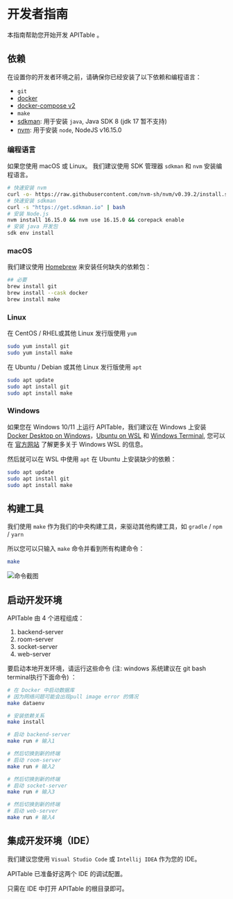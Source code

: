 # 开发者指南

本指南帮助您开始开发 APITable 。

## 依赖

在设置你的开发者环境之前，请确保你已经安装了以下依赖和编程语言：

- `git`
- [docker](https://docs.docker.com/engine/install/)
- [docker-compose v2](https://docs.docker.com/engine/install/)
- `make`
- [sdkman](https://sdkman.io/): 用于安装 `java`, Java SDK 8 (jdk 17 暂不支持)
- [nvm](https://github.com/nvm-sh/nvm): 用于安装 `node`, NodeJS v16.15.0


### 编程语言

如果您使用 macOS 或 Linux。 我们建议使用 SDK 管理器 `sdkman` 和 `nvm` 安装编程语言。

```bash
# 快速安装 nvm
curl -o- https://raw.githubusercontent.com/nvm-sh/nvm/v0.39.2/install.sh | bash
# 快速安装 sdkman
curl -s "https://get.sdkman.io" | bash
# 安装 Node.js 
nvm install 16.15.0 && nvm use 16.15.0 && corepack enable
# 安装 java 开发包
sdk env install
```

### macOS

我们建议使用 [Homebrew](https://brew.sh/) 来安装任何缺失的依赖包：

```bash
## 必要
brew install git
brew install --cask docker
brew install make
```

### Linux

在 CentOS / RHEL或其他 Linux 发行版使用 `yum`

```bash
sudo yum install git
sudo yum install make
```

在 Ubuntu / Debian 或其他 Linux 发行版使用 `apt`

```bash
sudo apt update
sudo apt install git
sudo apt install make
```


### Windows

如果您在 Windows 10/11 上运行 APITable，我们建议在 Windows 上安装 [Docker Desktop on Windows](https://docs.docker.com/desktop/install/windows-install/)，[Ubuntu on WSL](https://ubuntu.com/wsl) 和 [Windows Terminal](https://aka.ms/terminal), 您可以在 [官方网站](https://learn.microsoft.com/en-us/windows/wsl) 了解更多关于 Windows WSL 的信息。</p>

然后就可以在 WSL 中使用 `apt` 在 Ubuntu 上安装缺少的依赖：


```bash
sudo apt update
sudo apt install git
sudo apt install make
```

## 构建工具

我们使用 `make` 作为我们的中央构建工具，来驱动其他构建工具，如 `gradle` / `npm` / `yarn`

所以您可以只输入 `make` 命令并看到所有构建命令：

```bash
make
```

![命令截图](../static/make.png)

## 启动开发环境

APITable 由 4 个进程组成：

1. backend-server
2. room-server
3. socket-server
4. web-server

要启动本地开发环境，请运行这些命令 (注: windows 系统建议在 git bash terminal执行下面命令) ：

```bash
# 在 Docker 中启动数据库
# 因为网络问题可能会出现pull image error 的情况
make dataenv 

# 安装依赖关系
make install

# 启动 backend-server 
make run # 输入1  

# 然后切换到新的终端
# 启动 room-server
make run # 输入2

# 然后切换到新的终端
# 启动 socket-server
make run # 输入3  

# 然后切换到新的终端
# 启动 web-server
make run # 输入4
```

## 集成开发环境（IDE）

我们建议您使用 `Visual Studio Code` 或 `Intellij IDEA` 作为您的 IDE。

APITable 已准备好这两个 IDE 的调试配置。

只需在 IDE 中打开 APITable 的根目录即可。
